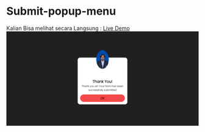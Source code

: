 # Submit-popup-menu

Kalian Bisa melihat secara Langsung :  <a href="https://ahmadbadri25.github.io/Submit-popup-menu/">Live Demo</a>
<img src="https://github.com/ahmadbadri25/dokumentasi/blob/aa13202685a8c13a2b7c8f60d2e0b64c6402f230/22.%20popup-menu.png" alt="" />
